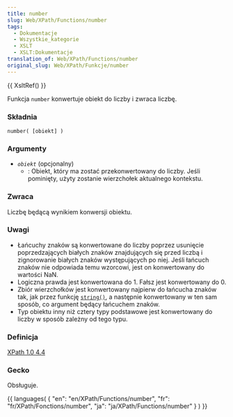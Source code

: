 ```yaml
---
title: number
slug: Web/XPath/Functions/number
tags:
  - Dokumentacje
  - Wszystkie_kategorie
  - XSLT
  - XSLT:Dokumentacje
translation_of: Web/XPath/Functions/number
original_slug: Web/XPath/Funkcje/number
---
```

{{ XsltRef() }}

Funkcja `number` konwertuje obiekt do liczby i zwraca liczbę.

### Składnia

    number( [obiekt] )

### Argumenty

- _`obiekt`_ (opcjonalny)
  - : Obiekt, który ma zostać przekonwertowany do liczby. Jeśli pominięty, użyty zostanie wierzchołek aktualnego kontekstu.

### Zwraca

Liczbę będącą wynikiem konwersji obiektu.

### Uwagi

- Łańcuchy znaków są konwertowane do liczby poprzez usunięcie poprzedzających białych znaków znajdujących się przed liczbą i zignorowanie białych znaków występujących po niej. Jeśli łańcuch znaków nie odpowiada temu wzorcowi, jest on konwertowany do wartości NaN.
- Logiczna prawda jest konwertowana do 1. Fałsz jest konwertowany do 0.
- Zbiór wierzchołków jest konwertowany najpierw do łańcucha znaków tak, jak przez funkcję [`string()`](pl/XPath/Funkcje/string), a następnie konwertowany w ten sam sposób, co argument będący łańcuchem znaków.
- Typ obiektu inny niż cztery typy podstawowe jest konwertowany do liczby w sposób zależny od tego typu.

### Definicja

[XPath 1.0 4.4](http://www.w3.org/TR/xpath#function-number)

### Gecko

Obsługuje.

{{ languages( { "en": "en/XPath/Functions/number", "fr": "fr/XPath/Fonctions/number", "ja": "ja/XPath/Functions/number" } ) }}
